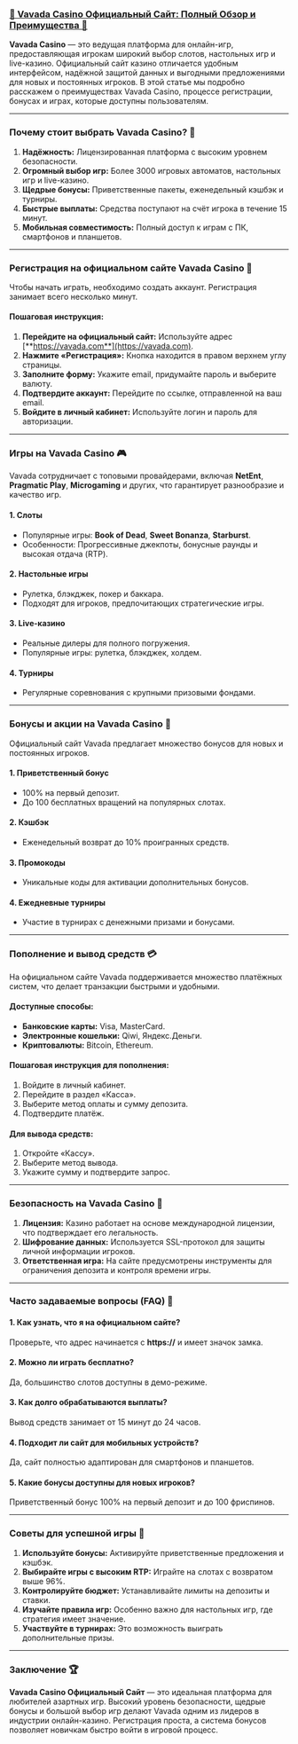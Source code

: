 ### [🎰 Vavada Casino Официальный Сайт: Полный Обзор и Преимущества 💎](https://partnervavadarv.com?promo=75590753-cc8b-4c4a-8d71-99b7a2293439-jud\&target=register)

**Vavada Casino** — это ведущая платформа для онлайн-игр, предоставляющая игрокам широкий выбор слотов, настольных игр и live-казино. Официальный сайт казино отличается удобным интерфейсом, надёжной защитой данных и выгодными предложениями для новых и постоянных игроков. В этой статье мы подробно расскажем о преимуществах Vavada Casino, процессе регистрации, бонусах и играх, которые доступны пользователям.

***

### Почему стоит выбрать Vavada Casino? 🎯

1. **Надёжность:**
   Лицензированная платформа с высоким уровнем безопасности.
2. **Огромный выбор игр:**
   Более 3000 игровых автоматов, настольных игр и live-казино.
3. **Щедрые бонусы:**
   Приветственные пакеты, еженедельный кэшбэк и турниры.
4. **Быстрые выплаты:**
   Средства поступают на счёт игрока в течение 15 минут.
5. **Мобильная совместимость:**
   Полный доступ к играм с ПК, смартфонов и планшетов.

***

### Регистрация на официальном сайте Vavada Casino 📝

Чтобы начать играть, необходимо создать аккаунт. Регистрация занимает всего несколько минут.

#### Пошаговая инструкция:

1. **Перейдите на официальный сайт:**
   Используйте адрес [**https://vavada.com**](https://vavada.com).
2. **Нажмите «Регистрация»:**
   Кнопка находится в правом верхнем углу страницы.
3. **Заполните форму:**
   Укажите email, придумайте пароль и выберите валюту.
4. **Подтвердите аккаунт:**
   Перейдите по ссылке, отправленной на ваш email.
5. **Войдите в личный кабинет:**
   Используйте логин и пароль для авторизации.

***

### Игры на Vavada Casino 🎮

Vavada сотрудничает с топовыми провайдерами, включая **NetEnt**, **Pragmatic Play**, **Microgaming** и других, что гарантирует разнообразие и качество игр.

#### 1. **Слоты**

* Популярные игры: **Book of Dead**, **Sweet Bonanza**, **Starburst**.
* Особенности: Прогрессивные джекпоты, бонусные раунды и высокая отдача (RTP).

#### 2. **Настольные игры**

* Рулетка, блэкджек, покер и баккара.
* Подходят для игроков, предпочитающих стратегические игры.

#### 3. **Live-казино**

* Реальные дилеры для полного погружения.
* Популярные игры: рулетка, блэкджек, холдем.

#### 4. **Турниры**

* Регулярные соревнования с крупными призовыми фондами.

***

### Бонусы и акции на Vavada Casino 🎁

Официальный сайт Vavada предлагает множество бонусов для новых и постоянных игроков.

#### 1. **Приветственный бонус**

* 100% на первый депозит.
* До 100 бесплатных вращений на популярных слотах.

#### 2. **Кэшбэк**

* Еженедельный возврат до 10% проигранных средств.

#### 3. **Промокоды**

* Уникальные коды для активации дополнительных бонусов.

#### 4. **Ежедневные турниры**

* Участие в турнирах с денежными призами и бонусами.

***

### Пополнение и вывод средств 💳

На официальном сайте Vavada поддерживается множество платёжных систем, что делает транзакции быстрыми и удобными.

#### Доступные способы:

* **Банковские карты:** Visa, MasterCard.
* **Электронные кошельки:** Qiwi, Яндекс.Деньги.
* **Криптовалюты:** Bitcoin, Ethereum.

#### Пошаговая инструкция для пополнения:

1. Войдите в личный кабинет.
2. Перейдите в раздел «Касса».
3. Выберите метод оплаты и сумму депозита.
4. Подтвердите платёж.

#### Для вывода средств:

1. Откройте «Кассу».
2. Выберите метод вывода.
3. Укажите сумму и подтвердите запрос.

***

### Безопасность на Vavada Casino 🔐

1. **Лицензия:**
   Казино работает на основе международной лицензии, что подтверждает его легальность.
2. **Шифрование данных:**
   Используется SSL-протокол для защиты личной информации игроков.
3. **Ответственная игра:**
   На сайте предусмотрены инструменты для ограничения депозита и контроля времени игры.

***

### Часто задаваемые вопросы (FAQ) 📝

#### 1. Как узнать, что я на официальном сайте?

Проверьте, что адрес начинается с **https://** и имеет значок замка.

#### 2. Можно ли играть бесплатно?

Да, большинство слотов доступны в демо-режиме.

#### 3. Как долго обрабатываются выплаты?

Вывод средств занимает от 15 минут до 24 часов.

#### 4. Подходит ли сайт для мобильных устройств?

Да, сайт полностью адаптирован для смартфонов и планшетов.

#### 5. Какие бонусы доступны для новых игроков?

Приветственный бонус 100% на первый депозит и до 100 фриспинов.

***

### Советы для успешной игры 🔑

1. **Используйте бонусы:**
   Активируйте приветственные предложения и кэшбэк.
2. **Выбирайте игры с высоким RTP:**
   Играйте на слотах с возвратом выше 96%.
3. **Контролируйте бюджет:**
   Устанавливайте лимиты на депозиты и ставки.
4. **Изучайте правила игр:**
   Особенно важно для настольных игр, где стратегия имеет значение.
5. **Участвуйте в турнирах:**
   Это возможность выиграть дополнительные призы.

***

### Заключение 🏆

**Vavada Casino Официальный Сайт** — это идеальная платформа для любителей азартных игр. Высокий уровень безопасности, щедрые бонусы и большой выбор игр делают Vavada одним из лидеров в индустрии онлайн-казино. Регистрация проста, а система бонусов позволяет новичкам быстро войти в игровой процесс.
